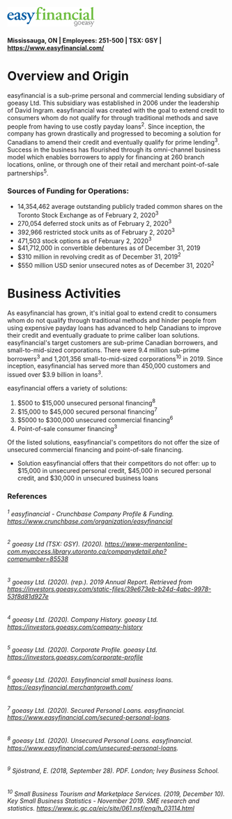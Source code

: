 ![easyfinancial logo](easyfinancial_logo.png)

#### Mississauga, ON | Employees: 251-500 | TSX: GSY | https://www.easyfinancial.com/

# **Overview and Origin**

easyfinancial is a sub-prime personal and commercial lending subsidiary of goeasy Ltd. This subsidiary was established in 2006 under the leadership of David Ingram. easyfinancial was created with the goal to extend credit to consumers whom do not qualify for through traditional methods and save people from having to use costly payday loans<sup>2</sup>. Since inception, the company has grown drastically and progressed to becoming a solution for Canadians to amend their credit and eventually qualify for prime lending<sup>3</sup>. Success in the business has flourished through its omni-channel business model which enables borrowers to apply for financing at 260 branch locations, online, or through one of their retail and merchant point-of-sale partnerships<sup>5</sup>. 

### **Sources of Funding for Operations:**

* 14,354,462 average outstanding publicly traded common shares on the Toronto Stock Exchange as of February 2, 2020<sup>3</sup>
* 270,054 deferred stock units as of February 2, 2020<sup>3</sup>
* 392,966 restricted stock units as of February 2, 2020<sup>3</sup>
* 471,503 stock options as of February 2, 2020<sup>3</sup>
* $41,712,000 in convertible debentures as of December 31, 2019
* $310 million in revolving credit as of December 31, 2019<sup>2</sup>
* $550 million USD senior unsecured notes as of December 31, 2020<sup>2</sup>

# **Business Activities**

As easyfinancial has grown, it's initial goal to extend credit to consumers whom do not qualify through traditional methods and hinder people from using expensive payday loans has advanced to help Canadians to improve their credit and eventually graduate to prime caliber loan solutions. easyfinancial's target customers are sub-prime Canadian borrowers, and small-to-mid-sized corporations. There were 9.4 million sub-prime borrowers<sup>3</sup> and 1,201,356 small-to-mid-sized corporations<sup>10</sup> in 2019. Since inception, easyfinancial has served more than 450,000 customers and issued over $3.9 billion in loans<sup>3</sup>.

easyfinancial offers a variety of solutions:

1) $500 to $15,000 unsecured personal financing<sup>8</sup>
2) $15,000 to $45,000 secured personal financing<sup>7</sup>
3) $5000 to $300,000 unsecured commercial financing<sup>6</sup>
4) Point-of-sale consumer financing<sup>3</sup>

Of the listed solutions, easyfinancial's competitors do not offer the size of unsecured commercial financing and point-of-sale financing.

* Solution easyfinancial offers that their competitors do not offer: up to $15,000 in unsecured personal credit, $45,000 in secured personal credit, and $30,000 in unsecured business loans

### **References**
###### <sup>1</sup> *easyfinancial - Crunchbase Company Profile & Funding*. https://www.crunchbase.com/organization/easyfinancial
###### <sup>2</sup> goeasy Ltd (TSX: GSY). (2020). https://www-mergentonline-com.myaccess.library.utoronto.ca/companydetail.php?compnumber=85538
###### <sup>3</sup> goeasy Ltd. (2020). (rep.). *2019 Annual Report*. Retrieved from https://investors.goeasy.com/static-files/39e673eb-b24d-4abc-9978-53f8d81d927e 
###### <sup>4</sup> goeasy Ltd. (2020). *Company History*. goeasy Ltd. https://investors.goeasy.com/company-history
###### <sup>5</sup> goeasy Ltd. (2020). *Corporate Profile*. goeasy Ltd. https://investors.goeasy.com/corporate-profile
###### <sup>6</sup> goeasy Ltd. (2020). Easyfinancial small business loans. https://easyfinancial.merchantgrowth.com/
###### <sup>7</sup> goeasy Ltd. (2020). *Secured Personal Loans*. easyfinancial. https://www.easyfinancial.com/secured-personal-loans. 
###### <sup>8</sup> goeasy Ltd. (2020). *Unsecured Personal Loans*. easyfinancial. https://www.easyfinancial.com/unsecured-personal-loans. 
###### <sup>9</sup> Sjöstrand, E. (2018, September 28). PDF. London; Ivey Business School.
###### <sup>10</sup> Small Business Tourism&nbsp;and Marketplace Services. (2019, December 10). Key Small Business Statistics - November 2019. SME research and statistics. https://www.ic.gc.ca/eic/site/061.nsf/eng/h_03114.html